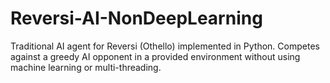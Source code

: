 # Reversi-AI-NonDeepLearning
Traditional AI agent for Reversi (Othello) implemented in Python. Competes against a greedy AI opponent in a provided environment without using machine learning or multi-threading.
